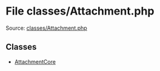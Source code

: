 File classes/Attachment.php
=========

Source: [classes/Attachment.php](https://github.com/PrestaShop/PrestaShop/blob/1.5.6.3/classes/Attachment.php)


Classes
-------

* [AttachmentCore](class.AttachmentCore.md)

